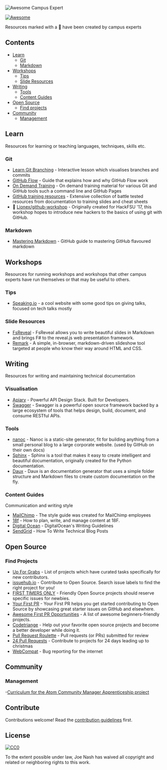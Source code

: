 ![Awesome Campus Expert](https://cloud.githubusercontent.com/assets/8436717/25505858/a76c6a54-2b9b-11e7-9062-d9f4e664ace0.gif)

[![Awesome](https://cdn.rawgit.com/sindresorhus/awesome/d7305f38d29fed78fa85652e3a63e154dd8e8829/media/badge.svg)](https://github.com/sindresorhus/awesome)

Resources marked with a :triangular_flag_on_post: have been created by campus experts

## Contents

- [Learn](#learn)
  - [Git](#git)
  - [Markdown](#markdown)
- [Workshops](#workshops)
  - [Tips](#tips)
  - [Slide Resources](#slide-resources)
- [Writing](#writing)
  - [Tools](#tools)
  - [Content Guides](#content-guides)
- [Open Source](#opensource)
  - [Find projects](#find-projects)
- [Community](#community)
  - [Management](#management)


## Learn

Resources for learning or teaching languages, techniques, skills etc.

### Git

- [Learn Git Branching](http://learngitbranching.js.org/) - Interactive lesson which visualises branches and commits
- [GitHub Flow](https://guides.github.com/introduction/flow/) - Guide that explains how and why GitHub Flow work
- [On Demand Training](https://services.github.com/on-demand/) - On demand training material for various Git and GitHub tools such a command line and GitHub Pages
- [GitHub training resources](https://services.github.com/resources/) -  Extensive collection of battle tested resources from documentation to training slides and cheat sheets
- :triangular_flag_on_post: [Lionex/github-workshop](https://github.com/Lionex/github-workshop) - Originally created for HackFSU '17, this workshop hopes to introduce new hackers to the basics of using git with GitHub.

### Markdown

- [Mastering Markdown](https://guides.github.com/features/mastering-markdown/) - GitHub guide to mastering GitHub flavoured markdown


## Workshops

Resources for running workshops and workshops that other campus experts have run themselves or that may be useful to others.

### Tips

- [Speaking.io](http://speaking.io/) - a cool website with some good tips on giving talks, focused on tech talks mostly


### Slide Resources
- [FsReveal](https://github.com/fsprojects/FsReveal) - FsReveal allows you to write beautiful slides in Markdown and brings F# to the reveal.js web presentation framework.
- [Remark](https://github.com/gnab/remark) - A simple, in-browser, markdown-driven slideshow tool targeted at people who know their way around HTML and CSS.

## Writing

Resources for writing and maintaining technical documentation

### Visualisation

- [Apiary](https://apiary.io/) - Powerful API Design Stack. Built for Developers.
- [Swagger](http://swagger.io) - Swagger is a powerful open source framework backed by a large ecosystem of tools that helps design, build, document, and consume RESTful APIs.

### Tools

- [nanoc](https://nanoc.ws/) - Nanoc is a static-site generator, fit for building anything from a small personal blog to a large corporate website. (used by GitHub on their own docs)
- [Sphinx](http://www.sphinx-doc.org/en/stable/) - Sphinx is a tool that makes it easy to create intelligent and beautiful documentation, originally created for the Python documentation.
- [Daux](https://github.com/justinwalsh/daux.io) - Daux is an documentation generator that uses a simple folder structure and Markdown files to create custom documentation on the fly.

### Content Guides

Communication and writing style

- [MailChimp](http://styleguide.mailchimp.com/) - The style guide was created for MailChimp employees
- [18f](https://pages.18f.gov/content-guide/) - How to plan, write, and manage content at 18F.
- [Digital Ocean](https://www.digitalocean.com/community/tutorials/digitalocean-s-writing-guidelines) - DigitalOcean's Writing Guidelines
- [SendGrid](https://sendgrid.com/blog/write-technical-blog-posts/) - How To Write Technical Blog Posts

## Open Source

### Find Projects

- [Up For Grabs](http://up-for-grabs.net/) - List of projects which have curated tasks specifically for new contributors.
- [issuehub.io](http://issuehub.io/) - Contribute to Open Source. Search issue labels to find the right project for you!
- [FIRST TIMERS ONLY](http://www.firsttimersonly.com/) - Friendly Open Source projects should reserve specific issues for newbies.
- [Your First PR](http://yourfirstpr.github.io/) - Your First PR helps you get started contributing to Open Source by showcasing great starter issues on GitHub and elsewhere.
- [Awesome First PR Opportunities](https://github.com/MunGell/awesome-for-beginners) - A list of awesome beginners-friendly projects.
- [Codetriange](https://www.codetriage.com/) - Help out your favorite open source projects and become a better developer while doing it.
- [Pull Request Roulette](http://PullRequestRoulette.com) - Pull requests (or PRs) submitted for review
- [24 Pull Requests](http://24pullrequests.com) - Contribute to projects for 24 days leading up to christmas
- [WebCompat](https://webcompat.com/) - Bug reporting for the internet

## Community

### Management
-[Curriculum for the Atom Community Manager Apprenticeship project](https://github.com/lee-dohm/community-manager)


## Contribute

Contributions welcome! Read the [contribution guidelines](contributing.md) first.


## License

[![CC0](http://mirrors.creativecommons.org/presskit/buttons/88x31/svg/cc-zero.svg)](http://creativecommons.org/publicdomain/zero/1.0)

To the extent possible under law, Joe Nash has waived all copyright and
related or neighboring rights to this work.

